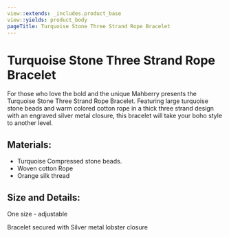 ```yaml
---
view::extends: _includes.product_base
view::yields: product_body
pageTitle: Turquoise Stone Three Strand Rope Bracelet
---
```


#  Turquoise Stone Three Strand Rope Bracelet

For those who love the bold and the unique Mahberry presents the Turquoise Stone Three Strand Rope Bracelet. Featuring large turquoise stone beads and warm colored cotton rope in a thick three strand design with an engraved silver metal closure, this bracelet will take your boho style to another level.

## Materials:

- Turquoise Compressed stone beads.
- Woven cotton Rope
- Orange silk thread

## Size and Details:

One size - adjustable

Bracelet secured with Silver metal lobster closure

